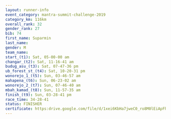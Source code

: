 ```yaml
---
layout: runner-info 
event_category: mantra-summit-challenge-2019 
category_km: 116km 
overall_rank: 32
gender_rank: 27
bib: 74
first_name: Suparmin
last_name: 
gender: M
team_name: 
start_(t1): Sat, 05-00-00 am
changar_(t2): Sat, 11-16-41 am
budug_asu_(t3): Sat, 07-47-36 pm
ub_forest_st_(t4): Sat, 10-20-31 pm
wonorejo_1_(t5): Sun, 03-46-57 am
mahapena_(t6): Sun, 06-23-02 am
wonorejo_2_(t7): Sun, 07-46-40 am
mbah_kamad_(t8): Sun, 11-57-35 am
finish_(t9): Sun, 03-28-41 pm
race_time: 34-28-41
status: FINISHER
certificate: https:drive.google.com/file/d/1xei6KbHa7jweC0_ro8M0lEiApFhdN-Jc/view?usp=sharing
---
```

